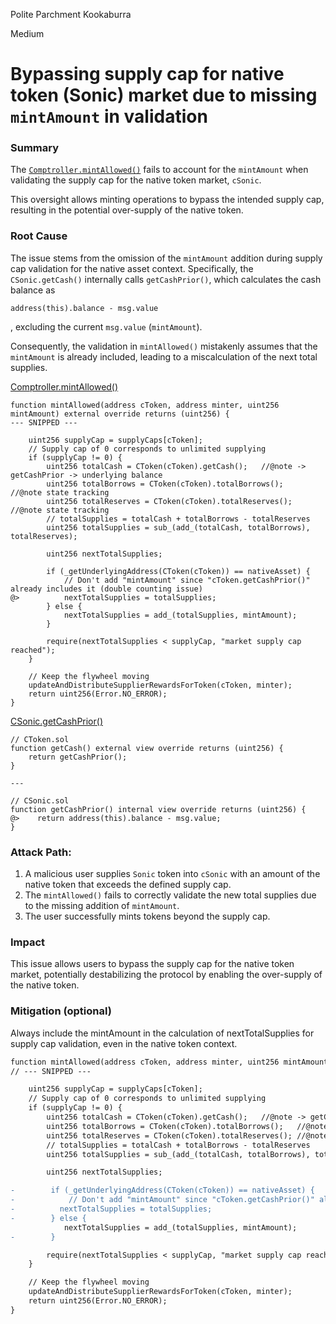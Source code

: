Polite Parchment Kookaburra

Medium

# Bypassing supply cap for native token (Sonic) market due to missing `mintAmount` in validation

### Summary
The [`Comptroller.mintAllowed()`](https://github.com/sherlock-audit/2024-12-mach-finance/blob/main/contracts/src/Comptroller.sol#L262-L263) fails to account for the `mintAmount` when validating the supply cap for the native token market, `cSonic`. 

This oversight allows minting operations to bypass the intended supply cap, resulting in the potential over-supply of the native token.

### Root Cause

The issue stems from the omission of the `mintAmount` addition during supply cap validation for the native asset context. Specifically, the `CSonic.getCash()` internally calls `getCashPrior()`, which calculates the cash balance as 

```solidity
address(this).balance - msg.value
```
, excluding the current `msg.value` (`mintAmount`). 

Consequently, the validation in `mintAllowed()` mistakenly assumes that the `mintAmount` is already included, leading to a miscalculation of the next total supplies.


[Comptroller.mintAllowed()](https://github.com/sherlock-audit/2024-12-mach-finance/blob/main/contracts/src/Comptroller.sol#L262-L263)
```solidity
function mintAllowed(address cToken, address minter, uint256 mintAmount) external override returns (uint256) {
--- SNIPPED ---

    uint256 supplyCap = supplyCaps[cToken];
    // Supply cap of 0 corresponds to unlimited supplying
    if (supplyCap != 0) {
        uint256 totalCash = CToken(cToken).getCash();   //@note -> getCashPrior -> underlying balance
        uint256 totalBorrows = CToken(cToken).totalBorrows();   //@note state tracking
        uint256 totalReserves = CToken(cToken).totalReserves(); //@note state tracking
        // totalSupplies = totalCash + totalBorrows - totalReserves
        uint256 totalSupplies = sub_(add_(totalCash, totalBorrows), totalReserves);

        uint256 nextTotalSupplies;

        if (_getUnderlyingAddress(CToken(cToken)) == nativeAsset) {
            // Don't add "mintAmount" since "cToken.getCashPrior()" already includes it (double counting issue)
@>          nextTotalSupplies = totalSupplies;
        } else {
            nextTotalSupplies = add_(totalSupplies, mintAmount);
        }

        require(nextTotalSupplies < supplyCap, "market supply cap reached");
    }

    // Keep the flywheel moving
    updateAndDistributeSupplierRewardsForToken(cToken, minter);
    return uint256(Error.NO_ERROR);
}
```

[CSonic.getCashPrior()](https://github.com/sherlock-audit/2024-12-mach-finance/blob/main/contracts/src/CSonic.sol#L159-L161)
```solidity
// CToken.sol
function getCash() external view override returns (uint256) {
    return getCashPrior();
}

---

// CSonic.sol
function getCashPrior() internal view override returns (uint256) {
@>    return address(this).balance - msg.value;
}
```

### Attack Path:

1. A malicious user supplies `Sonic` token into `cSonic` with an amount of the native token that exceeds the defined supply cap.
2. The `mintAllowed()` fails to correctly validate the new total supplies due to the missing addition of `mintAmount`.
3. The user successfully mints tokens beyond the supply cap.

### Impact
This issue allows users to bypass the supply cap for the native token market, potentially destabilizing the protocol by enabling the over-supply of the native token.

### Mitigation (optional)
Always include the mintAmount in the calculation of nextTotalSupplies for supply cap validation, even in the native token context.

```diff
function mintAllowed(address cToken, address minter, uint256 mintAmount) external override returns (uint256) {
// --- SNIPPED ---

    uint256 supplyCap = supplyCaps[cToken];
    // Supply cap of 0 corresponds to unlimited supplying
    if (supplyCap != 0) {
        uint256 totalCash = CToken(cToken).getCash();   //@note -> getCashPrior -> underlying balance
        uint256 totalBorrows = CToken(cToken).totalBorrows();   //@note state tracking
        uint256 totalReserves = CToken(cToken).totalReserves(); //@note state tracking
        // totalSupplies = totalCash + totalBorrows - totalReserves
        uint256 totalSupplies = sub_(add_(totalCash, totalBorrows), totalReserves);

        uint256 nextTotalSupplies;

-        if (_getUnderlyingAddress(CToken(cToken)) == nativeAsset) {
-            // Don't add "mintAmount" since "cToken.getCashPrior()" already includes it (double counting issue)
-          nextTotalSupplies = totalSupplies;
-        } else {
            nextTotalSupplies = add_(totalSupplies, mintAmount);
-        }

        require(nextTotalSupplies < supplyCap, "market supply cap reached");
    }

    // Keep the flywheel moving
    updateAndDistributeSupplierRewardsForToken(cToken, minter);
    return uint256(Error.NO_ERROR);
}
```